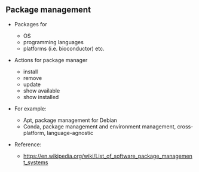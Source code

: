 ## Package management

* Packages for
  * OS
  * programming languages
  * platforms (i.e. bioconductor) etc.

* Actions for package manager
  * install
  * remove
  * update
  * show available
  * show installed

* For example:
  * Apt, package management for Debian
  * Conda, package management and environment management, cross-platform, language-agnostic

* Reference:
  * https://en.wikipedia.org/wiki/List_of_software_package_management_systems


